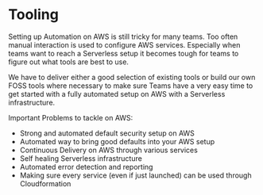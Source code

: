 # Tooling

Setting up Automation on AWS is still tricky for many teams. Too often manual interaction
is used to configure AWS services. Especially when teams want to reach a Serverless
setup it becomes tough for teams to figure out what tools are best to use.

We have to deliver either a good selection of existing tools or build our own FOSS
tools where necessary to make sure Teams have a very easy time to get started with a fully
automated setup on AWS with a Serverless infrastructure.

Important Problems to tackle on AWS:

* Strong and automated default security setup on AWS
* Automated way to bring good defaults into your AWS setup
* Continuous Delivery on AWS through various services
* Self healing Serverless infrastructure
* Automated error detection and reporting
* Making sure every service (even if just launched) can be used through Cloudformation
